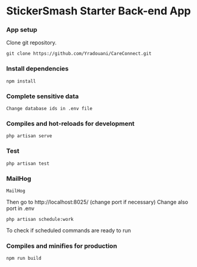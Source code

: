 # StickerSmash Starter Back-end App

### App setup
Clone git repository.
```
git clone https://github.com/Yradouani/CareConnect.git
```
### Install dependencies
```
npm install
```
### Complete sensitive data
```
Change database ids in .env file
```
### Compiles and hot-reloads for development
```
php artisan serve
```

### Test
```
php artisan test
```

### MailHog
```
MailHog
```
Then go to http://localhost:8025/ (change port if necessary)
Change also port in .env

```
php artisan schedule:work
```
To check if scheduled commands are ready to run

### Compiles and minifies for production
```
npm run build
```
